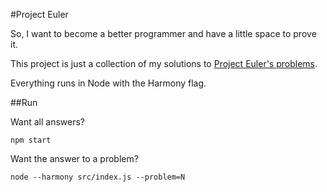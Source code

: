 #Project Euler

So, I want to become a better programmer and have a little space to prove it.

This project is just a collection of my solutions to [Project Euler's problems](https://projecteuler.net/).

Everything runs in Node with the Harmony flag.

##Run

Want all answers?

```
npm start
```

Want the answer to a problem?

```
node --harmony src/index.js --problem=N
```
